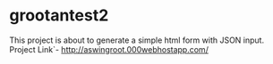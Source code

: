 # grootantest2
This project is about to generate a simple html form with JSON input.
Project Link`- http://aswingroot.000webhostapp.com/
    
